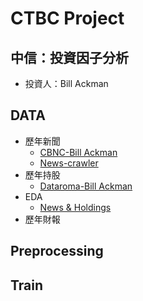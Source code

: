 # CTBC Project

## 中信：投資因子分析
 - 投資人：Bill Ackman


## DATA
 - 歷年新聞   
   - [CBNC-Bill Ackman](https://github.com/chenjanice/CTBC-PROJECT/blob/master/BillAckman.csv)    
   - [News-crawler](https://github.com/chenjanice/CTBC-PROJECT/blob/master/CNBC_News_BillAckman.ipynb)
 - 歷年持股   
   - [Dataroma-Bill Ackman](https://github.com/chenjanice/CTBC-PROJECT/blob/master/dataroma_history.csv)
 - EDA
   - [News & Holdings](https://github.com/chenjanice/CTBC-PROJECT/blob/master/HW3_EDA.ipynb)
 - 歷年財報 
 
 ## Preprocessing
 
 ## Train
